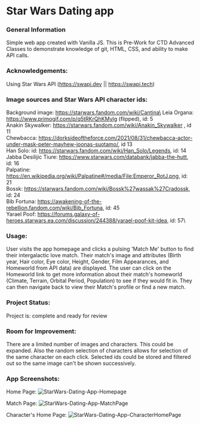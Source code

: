 # Star Wars Dating app

### General Information
Simple web app created with Vanilla JS. This is Pre-Work for CTD Advanced Classes to demonstrate knowledge of git,  HTML, CSS, and ability to make API calls.

### Acknowledgements:
Using Star Wars API (https://swapi.dev || https://swapi.tech)

### Image sources and Star Wars API character ids:
Background image: https://starwars.fandom.com/wiki/Cantina\
Leia Organa: https://www.primogif.com/p/q5tRKrQhKMyIg (flipped), id: 5\
Anakin Skywalker: https://starwars.fandom.com/wiki/Anakin_Skywalker , id 11\
Chewbacca: https://dorksideoftheforce.com/2021/08/31/chewbacca-actor-under-mask-peter-mayhew-joonas-suotamo/, id 13\
Han Solo: id: https://starwars.fandom.com/wiki/Han_Solo/Legends, id: 14\
Jabba Desilijic Tiure: https://www.starwars.com/databank/jabba-the-hutt, id: 16\
Palpatine: https://en.wikipedia.org/wiki/Palpatine#/media/File:Emperor_RotJ.png, id: 21\
Bossk: https://starwars.fandom.com/wiki/Bossk%27wassak%27Cradossk, id: 24\
Bib Fortuna: https://awakening-of-the-rebellion.fandom.com/wiki/Bib_Fortuna, id: 45\
Yarael Poof: https://forums.galaxy-of-heroes.starwars.ea.com/discussion/244388/yarael-poof-kit-idea, id: 57\

### Usage:
User visits the app homepage and clicks a pulsing 'Match Me' button to find their intergalactic love match. 
Their match's image and attributes (Birth year, Hair color, Eye color, Height, Gender, Film Appearances, and Homeworld from API data) are displayed. 
The user can click on the Homeworld link to get more information about their match's homeworld (Climate, Terrain, Orbital Period, Population) to see if they would fit in. They can then navigate back to view their Match's profile or find a new match.
 
### Project Status:
Project is: complete and ready for review 

### Room for Improvement:
There are a limited number of images and characters. This could be expanded. Also the random selection of characters allows for selection of the same character on each click. Selected ids could be stored and filtered out so the same image can't be shown successively.

### App Screenshots:

Home Page:
![StarWars-Dating-App-Homepage](https://user-images.githubusercontent.com/32989597/200938838-f01a686e-cbc8-4e49-8062-07e6c7d45363.jpg)

Match Page:
![StarWars-Dating-App-MatchPage](https://user-images.githubusercontent.com/32989597/200938930-0a726a8a-c75e-4554-aa67-2d8058403c7c.jpg)

Character's Home Page:
![StarWars-Dating-App-CharacterHomePage](https://user-images.githubusercontent.com/32989597/200938948-bff6d034-54f6-4195-82fd-d4267c9109ca.jpg)

